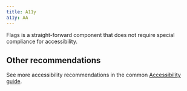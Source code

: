 ```yaml
---
title: A11y
a11y: AA
---
```


Flags is a straight-forward component that does not require special compliance for accessibility.

## Other recommendations

See more accessibility recommendations in the common [Accessibility guide](/core-principles/a11y/#contrast).
